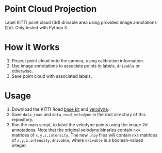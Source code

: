 # Point Cloud Projection

Label KITTI point cloud (3d) drivable area using provided image annotations (2d). Only tested with Python 3.

# How it Works

1. Project point cloud onto the camera, using calibration information.
2. Use image annotations to associate points to labels, `drivable` or otherwise.
3. Save point cloud with associated labels.

# Usage

1. Download the KITTI Road [base kit](http://www.cvlibs.net/download.php?file=data_road.zip) and [velodyne](http://www.cvlibs.net/download.php?file=data_road_velodyne.zip).
2. Save `data_road` and `data_road_velodyne` in the root directory of this repository.
3. Run the main script, to label the velodyne points using the image 2d annotations. Note that the original velodyne binaries contain `nx4` matrices of `x,y,z,intensity`. The new `.npy` files will contain `nx5` matrices of `x,y,z,intensity,drivable`, where `drivable` is a boolean-valued integer.
